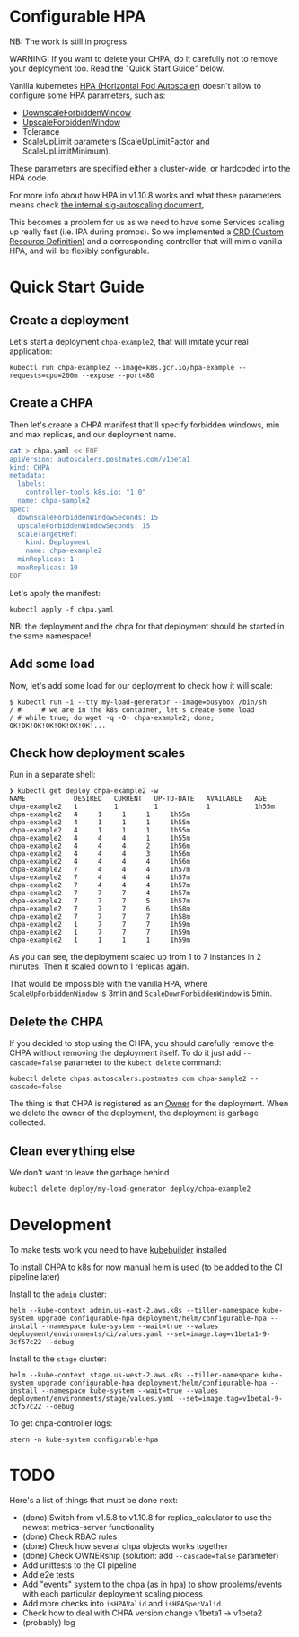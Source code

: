 # Configurable HPA

NB: The work is still in progress

WARNING: If you want to delete your CHPA, do it carefully not to remove your deployment too. Read the "Quick Start Guide" below.

Vanilla kubernetes [HPA (Horizontal Pod Autoscaler)](https://kubernetes.io/docs/tasks/run-application/horizontal-pod-autoscale/) doesn't allow to configure some HPA parameters, such as:

 - [DownscaleForbiddenWindow](https://github.com/kubernetes/website/blob/snapshot-initial-v1.11/content/en/docs/tasks/run-application/horizontal-pod-autoscale.md#support-for-cooldowndelay)
 - [UpscaleForbiddenWindow](https://github.com/kubernetes/website/blob/snapshot-initial-v1.11/content/en/docs/tasks/run-application/horizontal-pod-autoscale.md#support-for-cooldowndelay)
 - Tolerance
 - ScaleUpLimit parameters (ScaleUpLimitFactor and ScaleUpLimitMinimum). 

These parameters are specified either a cluster-wide, or hardcoded into the HPA code.

For more info about how HPA in v1.10.8 works and what these parameters means check [the internal sig-autoscaling document](https://docs.google.com/document/d/1Gy90Rbjazq3yYEUL-5cvoVBgxpzcJC9vcfhAkkhMINs/edit#), 

This becomes a problem for us as we need to have some Services scaling up really fast (i.e. IPA during promos).
So we implemented a [CRD (Custom Resource Definition)](https://kubernetes.io/docs/concepts/extend-kubernetes/api-extension/custom-resources/#customresourcedefinitions) 
and a corresponding controller that will mimic vanilla HPA, and will be flexibly configurable.


# Quick Start Guide

## Create a deployment

Let's start a deployment `chpa-example2`, that will imitate your real application:

    kubectl run chpa-example2 --image=k8s.gcr.io/hpa-example --requests=cpu=200m --expose --port=80

## Create a CHPA

Then let's create a CHPA manifest that'll specify forbidden windows, 
min and max replicas, and our deployment name.

```bash
cat > chpa.yaml << EOF
apiVersion: autoscalers.postmates.com/v1beta1
kind: CHPA
metadata:
  labels:
    controller-tools.k8s.io: "1.0"
  name: chpa-sample2
spec:
  downscaleForbiddenWindowSeconds: 15
  upscaleForbiddenWindowSeconds: 15
  scaleTargetRef:
    kind: Deployment
    name: chpa-example2
  minReplicas: 1
  maxReplicas: 10
EOF
```

Let's apply the manifest:

    kubectl apply -f chpa.yaml

NB: the deployment and the chpa for that deployment should be started in the same namespace!

## Add some load

Now, let's add some load for our deployment to check how it will scale:

```
$ kubectl run -i --tty my-load-generator --image=busybox /bin/sh
/ #     # we are in the k8s container, let's create some load
/ # while true; do wget -q -O- chpa-example2; done;
OK!OK!OK!OK!OK!OK!OK!...
```

## Check how deployment scales

Run in a separate shell:

```
❯ kubectl get deploy chpa-example2 -w
NAME            DESIRED   CURRENT   UP-TO-DATE   AVAILABLE   AGE
chpa-example2   1         1         1            1           1h55m
chpa-example2   4     1     1     1     1h55m
chpa-example2   4     1     1     1     1h55m
chpa-example2   4     1     1     1     1h55m
chpa-example2   4     4     4     1     1h55m
chpa-example2   4     4     4     2     1h56m
chpa-example2   4     4     4     3     1h56m
chpa-example2   4     4     4     4     1h56m
chpa-example2   7     4     4     4     1h57m
chpa-example2   7     4     4     4     1h57m
chpa-example2   7     4     4     4     1h57m
chpa-example2   7     7     7     4     1h57m
chpa-example2   7     7     7     5     1h57m
chpa-example2   7     7     7     6     1h58m
chpa-example2   7     7     7     7     1h58m
chpa-example2   1     7     7     7     1h59m
chpa-example2   1     7     7     7     1h59m
chpa-example2   1     1     1     1     1h59m
```

As you can see, the deployment scaled up from 1 to 7 instances in 2 minutes.
Then it scaled down to 1 replicas again.

That would be impossible with the vanilla HPA, where `ScaleUpForbiddenWindow` is 3min and `ScaleDownForbiddenWindow` is 5min.

## Delete the CHPA

If you decided to stop using the CHPA, you should carefully remove the CHPA without removing the 
deployment itself. To do it just add `--cascade=false` parameter to the `kubect delete` command:

    kubectl delete chpas.autoscalers.postmates.com chpa-sample2 --cascade=false

The thing is that CHPA is registered as an [Owner](https://kubernetes.io/docs/reference/generated/kubernetes-api/v1.10/#ownerreference-v1-meta) for the deployment.
When we delete the owner of the deployment, the deployment is garbage collected.

## Clean everything else

We don't want to leave the garbage behind

```bash
kubectl delete deploy/my-load-generator deploy/chpa-example2
```

# Development

To make tests work you need to have [kubebuilder](https://book.kubebuilder.io/) installed

To install CHPA to k8s for now manual helm is used (to be added to the CI pipeline later)

Install to the `admin` cluster:

    helm --kube-context admin.us-east-2.aws.k8s --tiller-namespace kube-system upgrade configurable-hpa deployment/helm/configurable-hpa --install --namespace kube-system --wait=true --values deployment/environments/ci/values.yaml --set=image.tag=v1beta1-9-3cf57c22 --debug

Install to the `stage` cluster:

    helm --kube-context stage.us-west-2.aws.k8s --tiller-namespace kube-system upgrade configurable-hpa deployment/helm/configurable-hpa --install --namespace kube-system --wait=true --values deployment/environments/stage/values.yaml --set=image.tag=v1beta1-9-3cf57c22 --debug

To get chpa-controller logs:

    stern -n kube-system configurable-hpa

# TODO

Here's a list of things that must be done next:

- (done) Switch from v1.5.8 to v1.10.8 for replica_calculator to use the newest metrics-server functionality
- (done) Check RBAC rules
- (done) Check how several chpa objects works together
- (done) Check OWNERship (solution: add `--cascade=false` parameter)
- Add unittests to the CI pipeline
- Add e2e tests
- Add "events" system to the chpa (as in hpa) to show problems/events with each particular deployment scaling process
- Add more checks into `isHPAValid` and `isHPASpecValid`
- Check how to deal with CHPA version change v1beta1 -> v1beta2
- (probably) log
